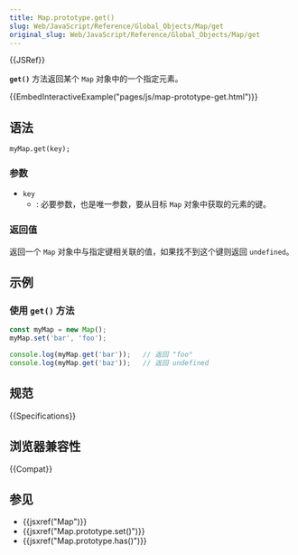 ```yaml
---
title: Map.prototype.get()
slug: Web/JavaScript/Reference/Global_Objects/Map/get
original_slug: Web/JavaScript/Reference/Global_Objects/Map/get
---
```

{{JSRef}}

**`get()`** 方法返回某个 `Map` 对象中的一个指定元素。

{{EmbedInteractiveExample("pages/js/map-prototype-get.html")}}

## 语法

```plain
myMap.get(key);
```

### 参数

- `key`
  - : 必要参数，也是唯一参数，要从目标 `Map` 对象中获取的元素的键。

### 返回值

返回一个 `Map` 对象中与指定键相关联的值，如果找不到这个键则返回 `undefined`。

## 示例

### 使用 `get()` 方法

```js
const myMap = new Map();
myMap.set('bar', 'foo');

console.log(myMap.get('bar'));   // 返回 "foo"
console.log(myMap.get('baz'));   // 返回 undefined
```

## 规范

{{Specifications}}

## 浏览器兼容性

{{Compat}}

## 参见

- {{jsxref("Map")}}
- {{jsxref("Map.prototype.set()")}}
- {{jsxref("Map.prototype.has()")}}
